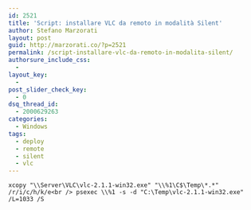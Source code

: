 ```yaml
---
id: 2521
title: 'Script: installare VLC da remoto in modalità Silent'
author: Stefano Marzorati
layout: post
guid: http://marzorati.co/?p=2521
permalink: /script-installare-vlc-da-remoto-in-modalita-silent/
authorsure_include_css:
  - 
layout_key:
  - 
post_slider_check_key:
  - 0
dsq_thread_id:
  - 2000629263
categories:
  - Windows
tags:
  - deploy
  - remote
  - silent
  - vlc
---
```

`xcopy "\\Server\VLC\vlc-2.1.1-win32.exe" "\\%1\C$\Temp\*.*" /r/i/c/h/k/e<br />
psexec \\%1 -s -d "C:\Temp\vlc-2.1.1-win32.exe" /L=1033 /S`